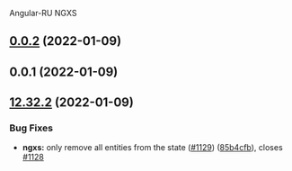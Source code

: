Angular-RU NGXS
## [0.0.2](https://github.com/Angular-RU/angular-ru-sdk/compare/@angular-ru/ngxs@0.0.1...@angular-ru/ngxs@0.0.2) (2022-01-09)



## 0.0.1 (2022-01-09)



## [12.32.2](https://github.com/Angular-RU/angular-ru-sdk/compare/@angular-ru/ngxs@12.32.1...@angular-ru/ngxs@12.32.2) (2022-01-09)


### Bug Fixes

* **ngxs:** only remove all entities from the state ([#1129](https://github.com/Angular-RU/angular-ru-sdk/issues/1129)) ([85b4cfb](https://github.com/Angular-RU/angular-ru-sdk/commit/85b4cfbafe63b6115f88c5fe776419db323b5c33)), closes [#1128](https://github.com/Angular-RU/angular-ru-sdk/issues/1128)
